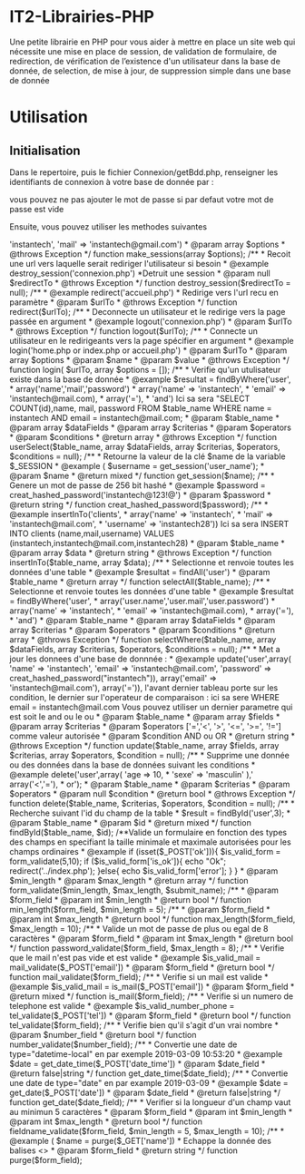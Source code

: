 # IT2-Librairies-PHP
Une petite librairie en PHP pour vous aider à mettre en place un site web qui nécessite une mise en place de session, de validation de formulaire, de redirection, de vérification de l’existence d'un utilisateur dans la base de donnée, de selection, de mise à jour, de suppression simple dans une base de donnée
# Utilisation
  ## Initialisation
Dans le repertoire, puis le fichier Connexion/getBdd.php, renseigner les identifiants de connexion à votre base de donnée par : 
  <?php
  /**
   * Created by Instantech.
   * User: instantech
   * Date: 09/03/19
   * Time: 10:43
   */
  require_once 'Connexion.php';
  $bdd = Connexion::create_connexion('your hostname','your dbname','username','your password');
  ?>

vous pouvez ne pas ajouter le mot de passe si par defaut votre mot de passe est vide

Ensuite, vous pouvez utiliser les methodes suivantes
  <?php
  /**
   * Created by Instantech.
   * User: instantech
   * Date: 08/03/19
   * Time: 22:09
   */


  /**
   * Créer une session avec plusieurs paramètres et valeurs
   * @example ( make_sessions(array('username' => 'instantech', 'mail' => 'instantech@gmail.com')
   * @param array $options
   * @throws Exception
   */
  function make_sessions(array $options);
  /**
   * Recoit une url vers laquelle serait rediriger l'utilisateur si besoin
   * @example destroy_session('connexion.php')
   *Detruit une session
   * @param null $redirectTo
   * @throws Exception
   */
  function destroy_session($redirectTo = null);

  /**
   * @example redirect('accueil.php')
   * Redirige vers l'url recu en paramètre
   * @param $urlTo
   * @throws Exception
   */
  function redirect($urlTo);
  /**
   * Deconnecte un utilisateur et le redirige vers la page passée en argument
   * @example logout('connexion.php')
   * @param $urlTo
   * @throws Exception
   */
  function logout($urlTo);
  /**
   * Connecte un utilisateur en le redirigeants vers la page spécifier en argument
   * @example login('home.php or index.php or accueil.php')
   * @param $urlTo
   * @param array $options
   * @param $name
   * @param $value
   * @throws Exception
   */
  function login( $urlTo, array  $options = []);
  /**
   * Verifie qu'un utulisateur existe dans la base de donnée
   * @example $resultat = findByWhere('user',
   *     array('name','mail','password')
   *     array('name' => 'instantech',
   *           'email' => 'instantech@mail.com),
   *     array('='),
   *           'and')
   Ici sa sera "SELECT COUNT(id),name, mail, password FROM $table_name WHERE name = instantech AND email = instantech@mail.com;
   * @param $table_name
   * @param array $dataFields
   * @param array $criterias
   * @param $operators
   * @param $conditions
   * @return array
   * @throws Exception
   */
  function userSelect($table_name, array $dataFields, array $criterias, $operators, $conditions = null);
  /**
   * Retourne la valeur de la clé $name de la variable $_SESSION
   * @example ( $username = get_session('user_name');
   * @param $name
   * @return mixed
   */
  function get_session($name);
  /**
   * Genere un mot de passe de 256 bit hashé
   * @example  $password = creat_hashed_password('instantech@123!@')
   * @param $password
   * @return string
   */
  function creat_hashed_password($password);

  /**
   * @example insertInTo('clients',
   *    array('name' => 'instantech',
   *          'mail' => 'instantech@mail.com',
   *          'username' => 'instantech28'))
   Ici sa sera INSERT INTO clients (name,mail,username) VALUES (instantech,instantech@mail.com,instantech28)
   * @param $table_name
   * @param array $data
   * @return string
   * @throws Exception
   */
  function insertInTo($table_name, array $data);
  /**
   * Selectionne et renvoie toutes les données d'une table
   * @example $resultat = findAll('user')
   * @param $table_name
   * @return array
   */
  function selectAll($table_name);

  /**
   * Selectionne et renvoie toutes les données d'une table
   * @example $resultat = findByWhere('user',
   *     array('user.name','user.mail','user.password')
   *     array('name' => 'instantech',
   *           'email' => 'instantech@mail.com),
   *     array('='),
   *           'and')
   * @param $table_name
   * @param array $dataFields
   * @param array $criterias
   * @param $operators
   * @param $conditions
   * @return array
   * @throws Exception
   */
  function selectWhere($table_name, array $dataFields, array $criterias, $operators, $conditions = null);

  /**
   * Met a jour les donnees d'une base de donnnée : 
   * @example update('user',array(
      'name' => 'instantech',
      'email' => 'instantech@mail.com',
      'password' => creat_hashed_password("instantech")),
       array('email' => 'instantech@mail.com'),
      array('=')), l'avant dernier tableau porte sur les condition, le dernier sur l'operateur de comparaison :  ici sa sere WHERE email = instantech@mail.com
      Vous pouvez utiliser un dernier parametre qui est soit le and ou le ou
   * @param $table_name
   * @param array $fields
   * @param array $criterias
   * @param $operators ['=','<', '>', '<=', '>=', '!='] comme valeur autorisée
   * @param $condition AND ou OR
   * @return string
   * @throws Exception
   */
  function update($table_name, array $fields, array $criterias, array $operators, $condition = null);
  /**
   * Supprime une donnée ou des données dans la base de données suivant les conditions
   * @example delete('user',array(
      'age => 10,
   *  'sexe' => 'masculin'
      ),'
      array('<','='),
   * or');
   * @param $table_name
   * @param $criterias
   * @param $operators
   * @param null $condition
   * @return bool
   * @throws Exception
   */
  function delete($table_name, $criterias, $operators, $condition = null);
  /**
   * Recherche suivant l'id du champ de la table
   * $result = findById('user',3);
   * @param $table_name
   * @param $id
   * @return mixed
   */
  function findById($table_name, $id);

  /**Valide un formulaire en fonction des types des champs en specifiant la taille minimale et maximale autorisées pour les champs ordinaires
   * @example if (isset($_POST['ok'])){
                  $is_valid_form = form_validate(5,10);
                  if ($is_valid_form['is_ok']){
                      echo "Ok";
                  redirect('../index.php');
              }else{
                  echo $is_valid_form['error'];
              }
          }
   * @param $min_length
   * @param $max_length
   * @return array
   */
  function form_validate($min_length, $max_length, $submit_name);
  /**
   * @param $form_field
   * @param int $min_length
   * @return bool
   */
  function min_length($form_field, $min_length = 5);

  /**
   * @param $form_field
   * @param int $max_length
   * @return bool
   */
  function max_length($form_field, $max_length = 10);

  /**
   * Valide un mot de passe de plus ou egal de 8 caractères
   * @param $form_field
   * @param int $max_length
   * @return bool
   */
  function password_validate($form_field, $max_length = 8);

  /**
   * Verifie que le mail n'est pas vide et est valide
   * @example $is_valid_mail = mail_validate($_POST['email'])
   * @param $form_field
   * @return bool
   */
  function mail_validate($form_field);

  /**
   *  Verifie si un mail est valide
   * @example $is_valid_mail = is_mail($_POST['email'])
   * @param $form_field
   * @return mixed
   */
  function is_mail($form_field);

  /**
   * Verifie si un numero de telephone est valide
   * @example $is_valid_number_phone = tel_validate($_POST['tel'])
   * @param $form_field
   * @return bool
   */
  function tel_validate($form_field);

  /**
   * Verifie bien qu'il s'agit d'un vrai nombre
   * @param $number_field
   * @return bool
   */
  function number_validate($number_field);
  /**
   * Convertie une date de type="datetime-local" en par exemple 2019-03-09 10:53:20
   * @example $date = get_date_time($_POST['date_time'])
   * @param $date_field
   * @return false|string
   */
  function get_date_time($date_field);
  /**
   * Convertie une date de type="date" en par example 2019-03-09
   * @example $date = get_date($_POST['date'])
   * @param $date_field
   * @return false|string
   */
  function get_date($date_field);

  /**
   * Verifier si la longueur d'un champ vaut au minimun 5 caractères
   * @param $form_field
   * @param int $min_length
   * @param int $max_length
   * @return bool
   */
  function fieldname_validate($form_field, $min_length = 5, $max_length = 10);
  /**
   * @example ( $name = purge($_GET['name'])
   * Echappe la donnée des balises <></>
   * @param $form_field
   * @return string
   */
  function purge($form_field);
